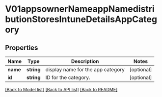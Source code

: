 # V01appsownerNameappNamedistributionStoresIntuneDetailsAppCategory

## Properties
Name | Type | Description | Notes
------------ | ------------- | ------------- | -------------
**name** | **string** | display name for the app category | [optional] 
**id** | **string** | ID for the category. | [optional] 

[[Back to Model list]](../README.md#documentation-for-models) [[Back to API list]](../README.md#documentation-for-api-endpoints) [[Back to README]](../README.md)


